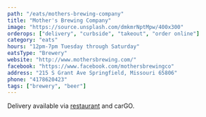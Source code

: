 ```yaml
---
path: "/eats/mothers-brewing-company"
title: "Mother's Brewing Company"
image: "https://source.unsplash.com/dmkmrNptMpw/400x300"
orderops: ["delivery", "curbside", "takeout", "order online"]
category: "eats"
hours: "12pm-7pm Tuesday through Saturday"
eatsType: "Brewery"
website: "http://www.mothersbrewing.com/"
facebook: "https://www.facebook.com/mothersbrewingco"
address: "215 S Grant Ave Springfield, Missouri 65806"
phone: "4178620423"
tags: ["brewery", "beer"]
---
```


Delivery available via [restaurant](https://motherstogo.square.site/s/order) and carGO.
